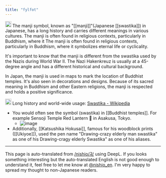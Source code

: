 ```yaml
---
title: "fylfot"
---
```


<img src='https://scrapbox.io/api/pages/nishio-en/GPT/icon' alt='GPT.icon' height="19.5"/> The manji symbol, known as "[[manji]]"(Japanese [[swastika]]) in Japanese, has a long history and carries different meanings in various cultures. The manji is often found in religious contexts, particularly in Buddhism, where it The manji is often found in religious contexts, particularly in Buddhism, where it symbolizes eternal life or cyclicality.

It's important to know that the manji is different from the swastika used by the Nazis during World War II. The Nazi Hakenkreuz is usually at a 45-degree angle and has a different historical and cultural background.

In Japan, the manji is used in maps to mark the location of Buddhist temples. It's also seen in decorations and designs. Because of its sacred meaning in Buddhism and other Eastern religions, the manji is respected and holds a positive significance.

<img src='https://scrapbox.io/api/pages/nishio-en/nishio/icon' alt='nishio.icon' height="19.5"/> Long history and world-wide usage: [Swastika - Wikipedia](https://en.wikipedia.org/wiki/Swastika)
- You would often see the symbol (swastika) in [[Buddhist temples]]. For example Sensoji Temple Red Lantern 🏮 in Asakusa, Tokyo.
    - ![image](https://gyazo.com/0e3b481d2e5af7a1f4c77b5e7d6832f4/thumb/1000)
- Additionally, [[Katsushika Hokusai]], famous for his woodblock prints ([[Ukiyoe]]), used the pen name "Drawing-crazy elderly man swastika" as one of his Drawing-cragy elderly Swastika" as one of his aliases.

---
This page is auto-translated from [/nishio/卍](https://scrapbox.io/nishio/卍) using DeepL. If you looks something interesting but the auto-translated English is not good enough to understand it, feel free to let me know at [@nishio_en](https://twitter.com/nishio_en). I'm very happy to spread my thought to non-Japanese readers.